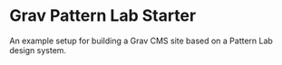 # Grav Pattern Lab Starter
An example setup for building a Grav CMS site based on a Pattern Lab design system.
